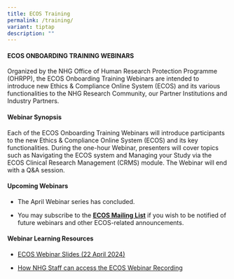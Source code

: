 ```yaml
---
title: ECOS Training
permalink: /training/
variant: tiptap
description: ""
---
```

<h4><strong>ECOS ONBOARDING TRAINING WEBINARS</strong></h4>
<p>Organized by the NHG Office of Human Research Protection Programme (OHRPP),
the ECOS Onboarding Training Webinars are intended to introduce new Ethics
&amp; Compliance Online System (ECOS) and its various functionalities to
the NHG Research Community, our Partner Institutions and Industry Partners.</p>
<h4><strong>Webinar Synopsis</strong></h4>
<p>Each of the ECOS Onboarding Training Webinars will introduce participants
to the new Ethics &amp; Compliance Online System (ECOS) and its key functionalities.
During the&nbsp;one-hour Webinar, presenters will cover topics such as
Navigating the ECOS system and Managing your Study via the ECOS Clinical
Research Management (CRMS) module. The Webinar will end with a&nbsp;Q&amp;A
session.</p>
<h4><strong>Upcoming Webinars&nbsp;</strong></h4>
<ul data-tight="true" class="tight">
<li>
<p>The April Webinar series has concluded.</p>
</li>
<li>
<p>You may subscribe to the <strong><a href="https://for.sg/ecos-mailing-list" rel="noopener noreferrer nofollow" target="_blank"><u>ECOS Mailing List</u></a></strong><em>&nbsp;</em>if
you wish to be notified of future webinars and other ECOS-related announcements.&nbsp;</p>
</li>
</ul>
<h4><strong>Webinar Learning Resources</strong></h4>
<ul data-tight="true" class="tight">
<li>
<p><a href="/files/Training/ECOS_Training_Webinar_Slides_22_April_2024.pdf" rel="noopener noreferrer nofollow" target="_blank">ECOS Webinar Slides (22 April 2024)</a>
</p>
</li>
<li>
<p><a href="/files/Training/ECOS_How_to_access_ECOS_Webinar_Recording_on_NHG_eLearn.pdf" rel="noopener noreferrer nofollow" target="_blank">How NHG Staff can access the ECOS Webinar Recording</a>
</p>
</li>
</ul>
<p></p>
<p>&nbsp;</p>
